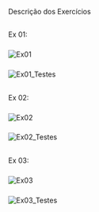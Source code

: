 Descrição dos Exercícios
##
Ex 01:
###
![Ex01](https://cdn.discordapp.com/attachments/966037769476534283/979060862432215050/Ex01.png)
###
![Ex01_Testes](https://cdn.discordapp.com/attachments/966037769476534283/979060862679650334/Ex01_CasosDeTeste.png)
##
Ex 02:
###
![Ex02](https://cdn.discordapp.com/attachments/966037769476534283/979060862893555782/Ex02.png)
###
![Ex02_Testes](https://cdn.discordapp.com/attachments/966037769476534283/979060863346561044/Ex02_CasosDeTeste.png)
##
Ex 03:
###
![Ex03](https://cdn.discordapp.com/attachments/966037769476534283/979060863132643398/Ex03.png)
###
![Ex03_Testes](https://cdn.discordapp.com/attachments/966037769476534283/979136643741130812/Ex03_CasosDeTeste.png)

